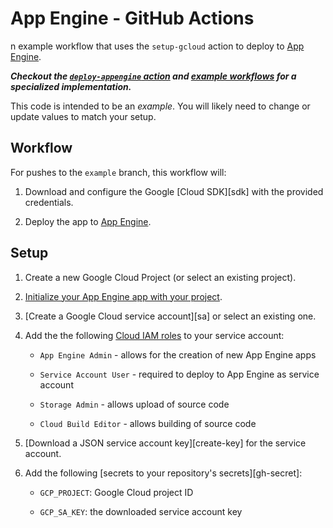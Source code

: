 # App Engine - GitHub Actions

n example workflow that uses the `setup-gcloud` action to deploy to [App Engine](https://cloud.google.com/appengine).

_**Checkout the [`deploy-appengine` action](https://github.com/google-github-actions/deploy-appengine) and [example workflows](https://github.com/google-github-actions/deploy-appengine/README.md#example-workflows)
for a specialized implementation.**_

This code is intended to be an _example_. You will likely need to change or
update values to match your setup.

## Workflow

For pushes to the `example` branch, this workflow will:

1.  Download and configure the Google [Cloud SDK][sdk] with the provided
    credentials.

1. Deploy the app to [App Engine](https://cloud.google.com/appengine).

## Setup

1.  Create a new Google Cloud Project (or select an existing project).

1. [Initialize your App Engine app with your project](https://cloud.google.com/appengine/docs/standard/nodejs/console#console).

1.  [Create a Google Cloud service account][sa] or select an existing one.

1.  Add the the following [Cloud IAM roles][roles] to your service account:

    - `App Engine Admin` - allows for the creation of new App Engine apps

    - `Service Account User` -  required to deploy to App Engine as service account

    - `Storage Admin` - allows upload of source code

    - `Cloud Build Editor` - allows building of source code

1.  [Download a JSON service account key][create-key] for the service account.

1.  Add the following [secrets to your repository's secrets][gh-secret]:

    - `GCP_PROJECT`: Google Cloud project ID

    - `GCP_SA_KEY`: the downloaded service account key

[secrets]: https://help.github.com/en/actions/automating-your-workflow-with-github-actions/creating-and-using-encrypted-secrets
[roles]: https://cloud.google.com/iam/docs/granting-roles-to-service-accounts#granting_access_to_a_service_account_for_a_resource
